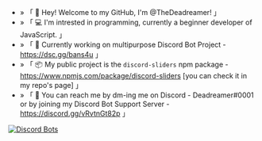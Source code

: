 - » 「 👋 Hey! Welcome to my GitHub, I'm @TheDeadreamer! 」
- » 「 💻 I'm intrested in programming, currently a beginner developer of JavaScript. 」
- » 「 🔗 Currently working on multipurpose Discord Bot Project - https://dsc.gg/bans4u 」
- » 「 📦 My public project is the `discord-sliders` npm package - https://www.npmjs.com/package/discord-sliders [you can check it in my repo's page] 」
- » 「 📝 You can reach me by dm-ing me on Discord - Deadreamer#0001 or by joining my Discord Bot Support Server - https://discord.gg/vRvtnGt82p 」

[![Discord Bots](https://top.gg/api/widget/status/845051861509603379.svg)](https://top.gg/bot/845051861509603379)
